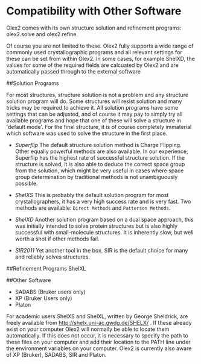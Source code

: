 # Compatibility with Other Software 

Olex2 comes with its own structure solution and refinement programs: olex2.solve and olex2.refine.

Of course you are not limited to these. Olex2 fully supports a wide range of commonly used crystallographic programs and all relevant settings for these can be set from within Olex2. In some cases, for example ShelXD, the values for some of the required fields are calcuated by Olex2 and are automatically passed through to the external software

##Solution Programs

For most structures, structure solution is not a problem and any structure solution program will do. Some structures will resist solution and many tricks may be required to achieve it. All solution programs have some settings that can be adjusted, and of course it may pay to simply try all available programs and hope that one of these will solve a structure in 'default mode'. For the final structure, it is of course completely immaterial which software was used to solve the structure in the first place. 

- *Superflip* The default structure solution method is Charge Flipping. Other equally powerful methods are also available. In our experience, Superflip has the highest rate of successful structure solution. If the structure is solved, it is also able to deduce the correct space group from the solution, which might be very useful in cases where space group determination by traditional methods is not unambiguously possible.

- *ShelXS* This is probably the default solution program for most crystallographers, it has a very high success rate and is very fast. Two methods are available: ``Direct Methods`` and ``Patterson Methods``.

- *ShelXD* Another solution program based on a dual space approach, this was initially intended to solve protein structures but is also highly successful with small-molecule structures. It is inherently slow, but well worth a shot if other methods fail.

- *SIR2011* Yet another tool in the box. SIR is the default choice for many and reliably solves structures.

##Refinement Programs
ShelXL

##Other Software
- SADABS (Bruker users only)
- XP (Bruker Users only)
- Platon

For academic users ShelXS and ShelXL, written by George Sheldrick, are freely available from http://shelx.uni-ac.gwdg.de/SHELX/ . If these already exist on your computer Olex2 will normally be able to locate them automatically. If this does not occur, it is necessary to specify the path to these files on your computer and add their location to the PATH line under the environment variables on your computer. Olex2 is currently also aware of XP (Bruker), SADABS, SIR and Platon.
